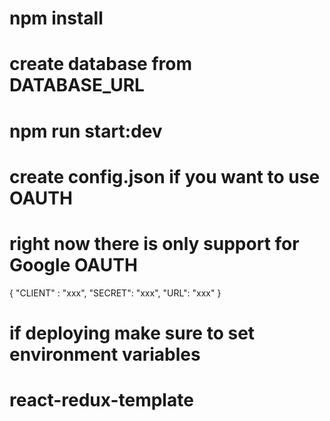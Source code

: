 # npm install
# create database from DATABASE_URL
# npm run start:dev

# create config.json if you want to use OAUTH
# right now there is only support for Google OAUTH
{ 
  "CLIENT" : "xxx",
  "SECRET": "xxx", 
  "URL": "xxx"
}

# if deploying make sure to set environment variables
# react-redux-template
